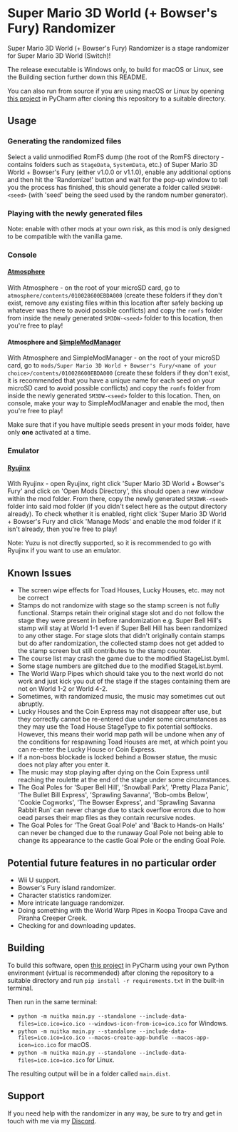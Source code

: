 # Super Mario 3D World (+ Bowser's Fury) Randomizer

Super Mario 3D World (+ Bowser's Fury) Randomizer is a stage randomizer for Super Mario 3D World (Switch)!

The release executable is Windows only, to build for macOS or Linux, see the Building section further down this README.

You can also run from source if you are using macOS or Linux by opening [this project](https://github.com/Skipper93653/SM3DW-BF-Randomizer) in PyCharm after cloning this repository to a suitable directory.

## Usage

### Generating the randomized files

Select a valid unmodified RomFS dump (the root of the RomFS directory - contains folders such as `StageData`, `SystemData`, etc.) of Super Mario 3D World + Bowser's Fury (either v1.0.0 or v1.1.0), enable any additional options and then hit the 'Randomize!' button and wait for the pop-up window to tell you the process has finished, this should generate a folder called `SM3DWR-<seed>` (with 'seed' being the seed used by the random number generator).

### Playing with the newly generated files

Note: enable with other mods at your own risk, as this mod is only designed to be compatible with the vanilla game.

### Console

#### [Atmosphere](https://github.com/Atmosphere-NX/Atmosphere)

With Atmosphere - on the root of your microSD card, go to `atmosphere/contents/010028600EBDA000` (create these folders if they don't exist, remove any existing files within this location after safely backing up whatever was there to avoid possible conflicts) and copy the `romfs` folder from inside the newly generated `SM3DW-<seed>` folder to this location, then you're free to play!

#### Atmosphere and [SimpleModManager](https://github.com/nadrino/SimpleModManager)

With Atmosphere and SimpleModManager - on the root of your microSD card, go to `mods/Super Mario 3D World + Bowser's Fury/<name of your choice>/contents/010028600EBDA000` (create these folders if they don't exist, it is recommended that you have a unique name for each seed on your microSD card to avoid possible conflicts) and copy the `romfs` folder from inside the newly generated `SM3DW-<seed>` folder to this location. Then, on console, make your way to SimpleModManager and enable the mod, then you're free to play!

Make sure that if you have multiple seeds present in your mods folder, have only **one** activated at a time.

### Emulator

#### [Ryujinx](https://ryujinx.org)

With Ryujinx - open Ryujinx, right click 'Super Mario 3D World + Bowser's Fury' and click on 'Open Mods Directory', this should open a new window within the mod folder. From there, copy the newly generated `SM3DWR-<seed>` folder into said mod folder (if you didn't select here as the output directory already). To check whether it is enabled, right click 'Super Mario 3D World + Bowser's Fury and click 'Manage Mods' and enable the mod folder if it isn't already, then you're free to play!

Note: Yuzu is not directly supported, so it is recommended to go with Ryujinx if you want to use an emulator.

## Known Issues

* The screen wipe effects for Toad Houses, Lucky Houses, etc. may not be correct
* Stamps do not randomize with stage so the stamp screen is not fully functional. Stamps retain their original stage slot and do not follow the stage they were present in before randomization e.g. Super Bell Hill's stamp will stay at World 1-1 even if Super Bell Hill has been randomized to any other stage. For stage slots that didn't originally contain stamps but do after randomization, the collected stamp does not get added to the stamp screen but still contributes to the stamp counter.
* The course list may crash the game due to the modified StageList.byml.
* Some stage numbers are glitched due to the modified StageList.byml.
* The World Warp Pipes which should take you to the next world do not work and just kick you out of the stage if the stages containing them are not on World 1-2 or World 4-2.
* Sometimes, with randomized music, the music may sometimes cut out abruptly.
* Lucky Houses and the Coin Express may not disappear after use, but they correctly cannot be re-entered due under some circumstances as they may use the Toad House StageType to fix potential softlocks. However, this means their world map path will be undone when any of the conditions for respawning Toad Houses are met, at which point you can re-enter the Lucky House or Coin Express.
* If a non-boss blockade is locked behind a Bowser statue, the music does not play after you enter it.
* The music may stop playing after dying on the Coin Express until reaching the roulette at the end of the stage under some circumstances.
* The Goal Poles for 'Super Bell Hill', 'Snowball Park', 'Pretty Plaza Panic', 'The Bullet Bill Express', 'Sprawling Savanna', 'Bob-ombs Below', 'Cookie Cogworks', 'The Bowser Express', and 'Sprawling Savanna Rabbit Run' can never change due to stack overflow errors due to how oead parses their map files as they contain recursive nodes.
* The Goal Poles for 'The Great Goal Pole' and 'Back to Hands-on Halls' can never be changed due to the runaway Goal Pole not being able to change its appearance to the castle Goal Pole or the ending Goal Pole.

## Potential future features in no particular order

* Wii U support.
* Bowser's Fury island randomizer.
* Character statistics randomizer.
* More intricate language randomizer.
* Doing something with the World Warp Pipes in Koopa Troopa Cave and Piranha Creeper Creek.
* Checking for and downloading updates.

## Building

To build this software, open [this project](https://github.com/Skipper93653/SM3DW-BF-Randomizer) in PyCharm using your own Python environment (virtual is recommended) after cloning the repository to a suitable directory and run `pip install -r requirements.txt` in the built-in terminal.

Then run in the same terminal:
* `python -m nuitka main.py --standalone --include-data-files=ico.ico=ico.ico --windows-icon-from-ico=ico.ico` for Windows.
* `python -m nuitka main.py --standalone --include-data-files=ico.ico=ico.ico --macos-create-app-bundle --macos-app-icon=ico.ico` for macOS.
* `python -m nuitka main.py --standalone --include-data-files=ico.ico=ico.ico` for Linux.
 
The resulting output will be in a folder called `main.dist`.

## Support

If you need help with the randomizer in any way, be sure to try and get in touch with me via my [Discord](https://discord.gg/NCKtWuJUcC).